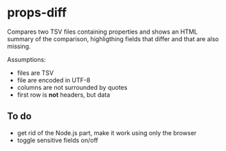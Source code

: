 
# props-diff

Compares two TSV files containing properties and shows an HTML summary of the comparison, highligthing fields that differ and that are also missing.

Assumptions:

- files are TSV
- file are encoded in UTF-8
- columns are not surrounded by quotes
- first row is **not** headers, but data

## To do

- get rid of the Node.js part, make it work using only the browser
- toggle sensitive fields on/off
